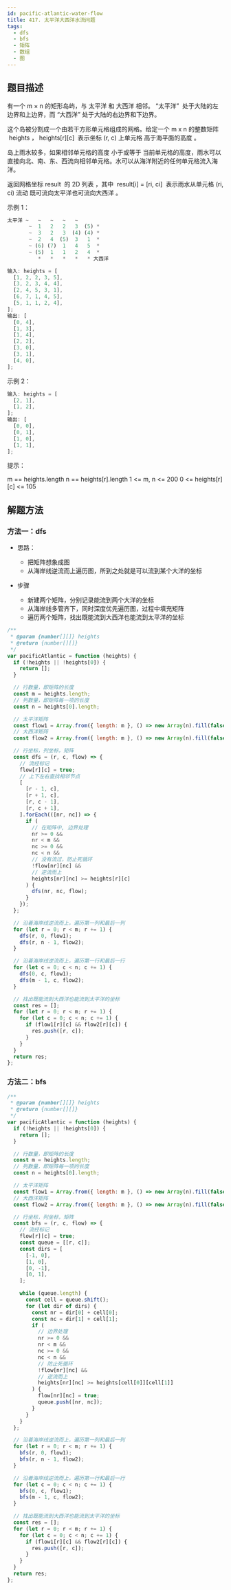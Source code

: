 ```yaml
---
id: pacific-atlantic-water-flow
title: 417. 太平洋大西洋水流问题
tags:
  - dfs
  - bfs
  - 矩阵
  - 数组
  - 图
---
```


## 题目描述

有一个 m × n 的矩形岛屿，与 太平洋 和 大西洋 相邻。 “太平洋”  处于大陆的左边界和上边界，而 “大西洋” 处于大陆的右边界和下边界。

这个岛被分割成一个由若干方形单元格组成的网格。给定一个 m x n 的整数矩阵  heights ， heights[r][c]  表示坐标 (r, c) 上单元格 高于海平面的高度 。

岛上雨水较多，如果相邻单元格的高度 小于或等于 当前单元格的高度，雨水可以直接向北、南、东、西流向相邻单元格。水可以从海洋附近的任何单元格流入海洋。

返回网格坐标 result  的 2D 列表 ，其中  result[i] = [ri, ci]  表示雨水从单元格 (ri, ci) 流动 既可流向太平洋也可流向大西洋 。

示例 1：

```js
太平洋 ~   ~   ~   ~   ~
       ~  1   2   2   3  (5) *
       ~  3   2   3  (4) (4) *
       ~  2   4  (5)  3   1  *
       ~ (6) (7)  1   4   5  *
       ~ (5)  1   1   2   4  *
          *   *   *   *   * 大西洋
```

```js
输入: heights = [
  [1, 2, 2, 3, 5],
  [3, 2, 3, 4, 4],
  [2, 4, 5, 3, 1],
  [6, 7, 1, 4, 5],
  [5, 1, 1, 2, 4],
];
输出: [
  [0, 4],
  [1, 3],
  [1, 4],
  [2, 2],
  [3, 0],
  [3, 1],
  [4, 0],
];
```

示例 2：

```js
输入: heights = [
  [2, 1],
  [1, 2],
];
输出: [
  [0, 0],
  [0, 1],
  [1, 0],
  [1, 1],
];
```

提示：

m == heights.length
n == heights[r].length
1 <= m, n <= 200
0 <= heights[r][c] <= 105

## 解题方法

### 方法一：dfs

- 思路：

  - 把矩阵想象成图
  - 从海岸线逆流而上遍历图，所到之处就是可以流到某个大洋的坐标

- 步骤
  - 新建两个矩阵，分别记录能流到两个大洋的坐标
  - 从海岸线多管齐下，同时深度优先遍历图，过程中填充矩阵
  - 遍历两个矩阵，找出既能流到大西洋也能流到太平洋的坐标

```js
/**
 * @param {number[][]} heights
 * @return {number[][]}
 */
var pacificAtlantic = function (heights) {
  if (!heights || !heights[0]) {
    return [];
  }

  // 行数量，即矩阵的长度
  const m = heights.length;
  // 列数量，即矩阵每一项的长度
  const n = heights[0].length;

  // 太平洋矩阵
  const flow1 = Array.from({ length: m }, () => new Array(n).fill(false));
  // 大西洋矩阵
  const flow2 = Array.from({ length: m }, () => new Array(n).fill(false));

  // 行坐标，列坐标，矩阵
  const dfs = (r, c, flow) => {
    // 流经标记
    flow[r][c] = true;
    // 上下左右查找相邻节点
    [
      [r - 1, c],
      [r + 1, c],
      [r, c - 1],
      [r, c + 1],
    ].forEach(([nr, nc]) => {
      if (
        // 在矩阵中, 边界处理
        nr >= 0 &&
        nr < m &&
        nc >= 0 &&
        nc < n &&
        // 没有流过，防止死循环
        !flow[nr][nc] &&
        // 逆流而上
        heights[nr][nc] >= heights[r][c]
      ) {
        dfs(nr, nc, flow);
      }
    });
  };

  // 沿着海岸线逆流而上，遍历第一列和最后一列
  for (let r = 0; r < m; r += 1) {
    dfs(r, 0, flow1);
    dfs(r, n - 1, flow2);
  }

  // 沿着海岸线逆流而上，遍历第一行和最后一行
  for (let c = 0; c < n; c += 1) {
    dfs(0, c, flow1);
    dfs(m - 1, c, flow2);
  }

  // 找出既能流到大西洋也能流到太平洋的坐标
  const res = [];
  for (let r = 0; r < m; r += 1) {
    for (let c = 0; c < n; c += 1) {
      if (flow1[r][c] && flow2[r][c]) {
        res.push([r, c]);
      }
    }
  }
  return res;
};
```

### 方法二：bfs

```js
/**
 * @param {number[][]} heights
 * @return {number[][]}
 */
var pacificAtlantic = function (heights) {
  if (!heights || !heights[0]) {
    return [];
  }

  // 行数量，即矩阵的长度
  const m = heights.length;
  // 列数量，即矩阵每一项的长度
  const n = heights[0].length;

  // 太平洋矩阵
  const flow1 = Array.from({ length: m }, () => new Array(n).fill(false));
  // 大西洋矩阵
  const flow2 = Array.from({ length: m }, () => new Array(n).fill(false));

  // 行坐标，列坐标，矩阵
  const bfs = (r, c, flow) => {
    // 流经标记
    flow[r][c] = true;
    const queue = [[r, c]];
    const dirs = [
      [-1, 0],
      [1, 0],
      [0, -1],
      [0, 1],
    ];

    while (queue.length) {
      const cell = queue.shift();
      for (let dir of dirs) {
        const nr = dir[0] + cell[0];
        const nc = dir[1] + cell[1];
        if (
          // 边界处理
          nr >= 0 &&
          nr < m &&
          nc >= 0 &&
          nc < n &&
          // 防止死循环
          !flow[nr][nc] &&
          // 逆流而上
          heights[nr][nc] >= heights[cell[0]][cell[1]]
        ) {
          flow[nr][nc] = true;
          queue.push([nr, nc]);
        }
      }
    }
  };

  // 沿着海岸线逆流而上，遍历第一列和最后一列
  for (let r = 0; r < m; r += 1) {
    bfs(r, 0, flow1);
    bfs(r, n - 1, flow2);
  }

  // 沿着海岸线逆流而上，遍历第一行和最后一行
  for (let c = 0; c < n; c += 1) {
    bfs(0, c, flow1);
    bfs(m - 1, c, flow2);
  }

  // 找出既能流到大西洋也能流到太平洋的坐标
  const res = [];
  for (let r = 0; r < m; r += 1) {
    for (let c = 0; c < n; c += 1) {
      if (flow1[r][c] && flow2[r][c]) {
        res.push([r, c]);
      }
    }
  }
  return res;
};
```
